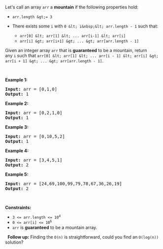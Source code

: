 Let's call an array `` arr `` a __mountain__&nbsp;if the following properties hold:

*   `` arr.length &gt;= 3 ``
*   There exists some `` i `` with&nbsp;`` 0 &lt; i&nbsp;&lt; arr.length - 1 ``&nbsp;such that:	
    
    *   `` arr[0] &lt; arr[1] &lt; ... arr[i-1] &lt; arr[i]  ``
    *   `` arr[i] &gt; arr[i+1] &gt; ... &gt; arr[arr.length - 1] ``
    
    
    

Given an integer array `` arr `` that is __guaranteed__ to be&nbsp;a mountain, return any&nbsp;`` i ``&nbsp;such that&nbsp;`` arr[0] &lt; arr[1] &lt; ... arr[i - 1] &lt; arr[i] &gt; arr[i + 1] &gt; ... &gt; arr[arr.length - 1] ``.

&nbsp;

__Example 1:__

<pre><strong>Input:</strong> arr = [0,1,0]
<strong>Output:</strong> 1
</pre>

__Example 2:__

<pre><strong>Input:</strong> arr = [0,2,1,0]
<strong>Output:</strong> 1
</pre>

__Example 3:__

<pre><strong>Input:</strong> arr = [0,10,5,2]
<strong>Output:</strong> 1
</pre>

__Example 4:__

<pre><strong>Input:</strong> arr = [3,4,5,1]
<strong>Output:</strong> 2
</pre>

__Example 5:__

<pre><strong>Input:</strong> arr = [24,69,100,99,79,78,67,36,26,19]
<strong>Output:</strong> 2
</pre>

&nbsp;

__Constraints:__

*   <code>3 &lt;= arr.length &lt;= 10<sup>4</sup></code>
*   <code>0 &lt;= arr[i] &lt;= 10<sup>6</sup></code>
*   `` arr `` is __guaranteed__ to be a mountain array.

&nbsp;
__Follow up:__ Finding the `` O(n) `` is straightforward, could you find an `` O(log(n)) `` solution?